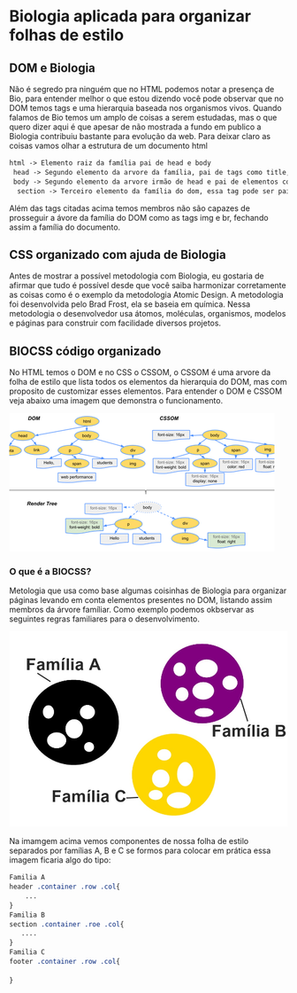# Biologia aplicada para organizar folhas de estilo 

## DOM e Biologia

Não é segredo pra ninguém que no HTML podemos notar a presença de Bio, para entender melhor o que estou dizendo você pode observar que no DOM temos tags e uma hierarquia baseada nos organismos vivos. Quando falamos de Bio temos um amplo de coisas a serem estudadas, mas o que quero dizer aqui é que apesar de não mostrada a fundo em publico a Biologia contribuiu bastante para evolução da web. Para deixar claro as coisas vamos olhar a estrutura de um documento html
``` html
html -> Elemento raiz da família pai de head e body
 head -> Segundo elemento da arvore da família, pai de tags como title, link e meta tags  
 body -> Segundo elemento da arvore irmão de head e pai de elementos como divs, âncoras entre outras tags
  section -> Terceiro elemento da família do dom, essa tag pode ser pai de várias tags como divs, âncoras, iframes e etc
```
 Além das tags citadas acima temos membros não são capazes de prosseguir a ávore da família do DOM como as tags img e br, fechando assim a família do documento. 


## CSS organizado com ajuda de Biologia

 Antes de mostrar a possível metodologia com Biologia, eu gostaria de afirmar que tudo é possível desde que você saiba harmonizar corretamente as coisas como é o exemplo da metodologia Atomic Design. A metodologia foi desenvolvida pelo Brad Frost, ela se baseia em química. Nessa metodologia o desenvolvedor usa átomos, moléculas, organismos, modelos e páginas para construir com facilidade diversos projetos.  

## BIOCSS código organizado

No HTML temos o DOM e no CSS o CSSOM, o CSSOM é uma arvore da folha de estilo que lista todos os elementos da hierarquia do DOM, mas com proposito de customizar esses elementos. Para entender o DOM e CSSOM veja abaixo uma imagem que demonstra o funcionamento.

![dom e CSSOM](domcssom.png)

### O que é a BIOCSS?

 Metologia que usa como base algumas coisinhas de Biologia para organizar páginas levando em conta elementos presentes no DOM, listando assim membros da árvore famíliar. Como exemplo podemos okbservar as seguintes regras familiares para o desenvolvimento.

 ![componentes familia](familiaComponentes.jpg)

 Na imamgem acima vemos componentes de nossa folha de estilo separados por famílias A, B e C se formos para colocar em prática essa imagem ficaria algo do tipo:

 ```CSS
 Familia A
 header .container .row .col{
     ...
 } 
 Familia B 
 section .container .roe .col{
    ....
 }
 Familia C
 footer .container .row .col{

 }
``` 

